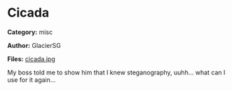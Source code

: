 # Cicada
**Category:** misc

**Author:** GlacierSG

**Files:** [cicada.jpg](./files/cicada.jpg)

My boss told me to show him that I knew steganography, uuhh... what can I use for it again...
